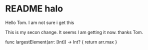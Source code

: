 #  README halo
Hello Tom. I am not sure i  get this

This is my secon change. It seems I am getting it now. thanks Tom.


func largestElement(arr: [Int]) -> Int? {
    return arr.max
}

